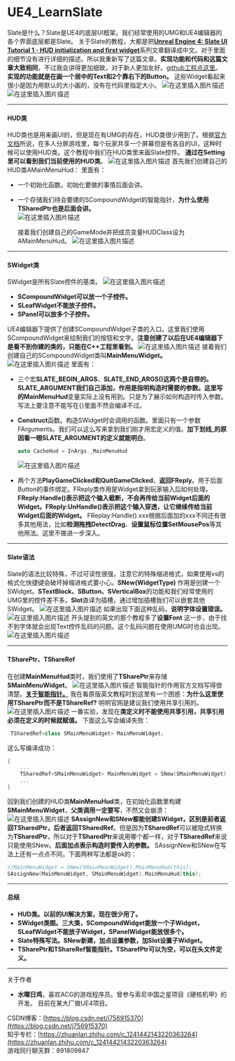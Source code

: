 # UE4_LearnSlate
Slate是什么？Slate是UE4的底层UI框架。我们经常使用的UMG和UE4编辑器的各个界面底层都是Slate。
关于Slate的教程，大都是把[**Unreal Engine 4: Slate UI Tutorial 1 - HUD initialization and first widget**](http://students.ceid.upatras.gr/~vpapadatos/UE4cpp_slate_1.html)系列文章翻译成中文。对于里面的细节没有进行详细的描述。所以我重新写了这篇文章。**实现功能和代码和这篇文章大致相同**，不过我会讲得更加细致，对于新人更加友好。[github工程点这里](https://github.com/756915370/UE4_LearnSlate)。
**实现的功能就是在画一个居中的Text和2个靠右下的Button。** 这些Widget看起来很小是因为用默认的大小画的，没有在代码里指定大小。
![在这里插入图片描述](https://img-blog.csdnimg.cn/20210603155753225.png#pic_center)
![在这里插入图片描述](https://img-blog.csdnimg.cn/20210603155803285.png#pic_center)

***

#### HUD类

HUD类也是用来画UI的，但是现在有UMG的存在，HUD类很少用到了。根据[官方文档](https://docs.unrealengine.com/4.26/en-US/InteractiveExperiences/Framework/UIAndHUD/)所说，在多人分屏游戏里，每个玩家共享一个屏幕但是有各自的UI，这种时候可以使用HUD类。这个教程中我们在HUD类里来画Slate控件。
**通过在Setting里可以看到我们当前使用的HUD类**。
![在这里插入图片描述](https://img-blog.csdnimg.cn/20210603162009654.png?x-oss-process=image/watermark,type_ZmFuZ3poZW5naGVpdGk,shadow_10,text_aHR0cHM6Ly9ibG9nLmNzZG4ubmV0L2o3NTY5MTUzNzA=,size_16,color_FFFFFF,t_70#pic_center)
首先我们创建自己的HUD类AMainMenuHud：
里面有：

- 一个初始化函数。初始化要做的事情后面会讲。

- 一个存储我们待会要建的SCompoundWidget的智能指针，**为什么使用TSharedPtr也是后面会讲。**  
  ![在这里插入图片描述](https://img-blog.csdnimg.cn/20210603165705476.png#pic_center)

  接着我们创建自己的GameMode并把成员变量HUDClass设为AMainMenuHud。
  ![在这里插入图片描述](https://img-blog.csdnimg.cn/20210603165843557.png?x-oss-process=image/watermark,type_ZmFuZ3poZW5naGVpdGk,shadow_10,text_aHR0cHM6Ly9ibG9nLmNzZG4ubmV0L2o3NTY5MTUzNzA=,size_16,color_FFFFFF,t_70#pic_center)

***

#### SWidget类

SWidget是所有Slate控件的基类。
![在这里插入图片描述](https://img-blog.csdnimg.cn/20210603164022828.jpg?x-oss-process=image/watermark,type_ZmFuZ3poZW5naGVpdGk,shadow_10,text_aHR0cHM6Ly9ibG9nLmNzZG4ubmV0L2o3NTY5MTUzNzA=,size_16,color_FFFFFF,t_70#pic_center)

- **SCompoundWidget可以放一个子控件。**
- **SLeafWidget不能放子控件。**
- **SPanel可以放多个子控件。**

UE4编辑器下提供了创建SCompoundWidget子类的入口。这里我们使用SCompoundWidget来绘制我们的按钮和文字。**注意创建了以后在UE4编辑器下是看不到你建的类的，只能在C++工程里看到。**
![在这里插入图片描述](https://img-blog.csdnimg.cn/2021060316453987.png?x-oss-process=image/watermark,type_ZmFuZ3poZW5naGVpdGk,shadow_10,text_aHR0cHM6Ly9ibG9nLmNzZG4ubmV0L2o3NTY5MTUzNzA=,size_16,color_FFFFFF,t_70#pic_center)
接着我们创建自己的SCompoundWidget类叫**MainMenuWidget。**
![在这里插入图片描述](https://img-blog.csdnimg.cn/20210603172223952.png?x-oss-process=image/watermark,type_ZmFuZ3poZW5naGVpdGk,shadow_10,text_aHR0cHM6Ly9ibG9nLmNzZG4ubmV0L2o3NTY5MTUzNzA=,size_16,color_FFFFFF,t_70#pic_center)
里面有：

- 三个宏**SLATE_BEGIN_ARGS**、**SLATE_END_ARGS()**这两个是自带的。**SLATE_ARGUMENT**我们自己添加，作用是指明构造时需要的参数。这里写的**MainMenuHud**变量实际上没有用到。只是为了展示如何构造时传入参数。写法上要注意不能写在{}里面不然会编译不过。

- **Construct**函数。构造SWidget时会调用的函数。里面只有一个参数FArguments。我们可以这么写来拿到我们刚才用宏定义的值。**加下划线_的原因看一眼SLATE_ARGUMENT的定义就能明白**。

  ```cpp
  auto CacheHud = InArgs._MainMenuHud
  ```

  ![在这里插入图片描述](https://img-blog.csdnimg.cn/20210603174339698.png?x-oss-process=image/watermark,type_ZmFuZ3poZW5naGVpdGk,shadow_10,text_aHR0cHM6Ly9ibG9nLmNzZG4ubmV0L2o3NTY5MTUzNzA=,size_16,color_FFFFFF,t_70#pic_center)

- 两个方法**PlayGameClicked和QuitGameClicked**，**返回FReply**。用于后面Button的事件绑定。FReply类作用是Widget拿到玩家输入后如何处理。**FReply:Handle()表示把这个输入截断，不会再传给当前Widget后面的Widget。FReply:UnHandle()表示把这个输入穿透，让它继续传给当前Widget后面的Widget。** FReplay:Handle().xxx根据后面加的xxx不同还有很多其他用法，比如**检测拖拽DetectDrag**、**设置鼠标位置SetMousePos**等其他用法。这里不做进一步深入。

***

#### Slate语法

Slate的语法比较特殊，不过可读性很强，注意它的特殊缩进格式，如果使用vs的格式化快捷键会破坏掉缩进格式要小心。**SNew(WidgetType)** 作用是创建一个SWidget。**STextBlock、SButton、SVerticalBox**的功能和我们经常使用的UMG里的控件差不多。**Slot**直译为插槽，通过增加插槽我们可以嵌套其他SWidget。
![在这里插入图片描述](https://img-blog.csdnimg.cn/20210603200512333.png?x-oss-process=image/watermark,type_ZmFuZ3poZW5naGVpdGk,shadow_10,text_aHR0cHM6Ly9ibG9nLmNzZG4ubmV0L2o3NTY5MTUzNzA=,size_16,color_FFFFFF,t_70#pic_center)
如果出现下面这种乱码，**说明字体设置错误。**
![在这里插入图片描述](https://img-blog.csdnimg.cn/20210603200950568.png#pic_center)
开头提到的英文的那个教程多了**设置Font** 这一步，由于找不到字体就会出现Text控件乱码的问题。这个乱码问题在使用UMG时也会出现。
![在这里插入图片描述](https://img-blog.csdnimg.cn/20210603201047281.png#pic_center)

***

#### TSharePtr、TShareRef

在创建**MainMenuHud**类时，我们使用了**TSharePtr**来存储**SMainMenuWidget**。
![在这里插入图片描述](https://img-blog.csdnimg.cn/20210603165705476.png#pic_center)
智能指针的作用官方文档写得很清楚。[**关于智能指针。**](https://docs.unrealengine.com/4.26/zh-CN/ProgrammingAndScripting/ProgrammingWithCPP/UnrealArchitecture/SmartPointerLibrary/SharedPointer/) 
我在看原版英文教程时到这里有一个困惑：**为什么这里使用TSharePtr而不是TShareRef?** 明明官网是建议我们使用共享引用的。
![在这里插入图片描述](https://img-blog.csdnimg.cn/20210603202636536.png#pic_center)
一番实验，发现在**类定义时不能使用共享引用，共享引用必须在定义的时候就赋值。** 
下面这么写会编译失败：

```cpp
 TSharedRef<class SMainMenuWidget> MainMenuWidget;
```

这么写编译成功：

```cpp
{
	...
	TSharedRef<SMainMenuWidget> MainMenuWidget = SNew(SMainMenuWidget).MainMenuHud(this);
	...
}
```

回到我们创建的HUD类**MainMenuHud**类，在初始化函数里构建**SMainMenuWidget**，**父类调用一定要写**，不然又会崩溃：
![在这里插入图片描述](https://img-blog.csdnimg.cn/20210603203119539.png?x-oss-process=image/watermark,type_ZmFuZ3poZW5naGVpdGk,shadow_10,text_aHR0cHM6Ly9ibG9nLmNzZG4ubmV0L2o3NTY5MTUzNzA=,size_16,color_FFFFFF,t_70#pic_center)
**SAssignNew和SNew都能创建SWidget，区别是前者返回TSharedPtr，后者返回TSharedRef**。但是因为**TSharedRef**可以被隐式转换为**TSharedPtr**，所以对于**TSharedPtr**来说用哪个都一样，对于**TSharedRef**来说只能使用SNew。**后面加点表示构造时要传入的参数。**
SAssignNew和SNew在写法上还有一点点不同，下面两种写法都是ok的：

```cpp
//MainMenuWidget = SNew(SMainMenuWidget).MainMenuHud(this);
SAssignNew(MainMenuWidget, SMainMenuWidget).MainMenuHud(this);
```

***

#### 总结

- **HUD类。以前的UI解决方案，现在很少用了。**
- **SWidget类图。三大类，SCompoundWidget能放一个子Widget，SLeafWidget不能放子Widget，SPanelWidget能放很多个。**
- **Slate特殊写法。SNew新建，加点设置参数，加Slot设置子Widget。**
- **TSharePtr和TShareRef智能指针。TSharefPtr可以为空，可以在头文件定义。**



***

关于作者

- **水曜日鸡**，喜欢ACG的游戏程序员。曾参与索尼中国之星项目《硬核机甲》的开发。 目前在某大厂做UE4项目。

CSDN博客：[https://blog.csdn.net/j756915370](https://blog.csdn.net/j756915370)  
知乎专栏：[https://zhuanlan.zhihu.com/c_1241442143220363264](https://zhuanlan.zhihu.com/c_1241442143220363264)  
游戏同行聊天群：891809847